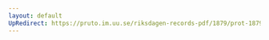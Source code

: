```yaml
---
layout: default
UpRedirect: https://pruto.im.uu.se/riksdagen-records-pdf/1879/prot-1879--ak--044/prot-1879--ak--044_006.pdf
---
```

